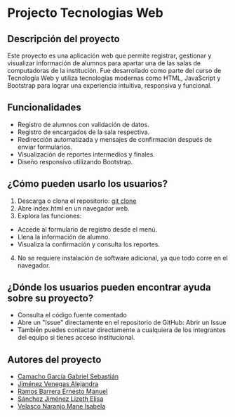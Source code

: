 
# Projecto Tecnologias Web

## Descripción del proyecto
Este proyecto es una aplicación web que permite registrar, gestionar y visualizar información de alumnos para apartar una de las salas de computadoras de la institución. Fue desarrollado como parte del curso de Tecnología Web y utiliza tecnologías modernas como HTML, JavaScript y Bootstrap para lograr una experiencia intuitiva, responsiva y funcional.
## Funcionalidades
* Registro de alumnos con validación de datos.
* Registro de encargados de la sala respectiva.
* Redirección automatizada y mensajes de confirmación después de enviar formularios.
* Visualización de reportes intermedios y finales.
* Diseño responsivo utilizando Bootstrap.
## ¿Cómo pueden usarlo los usuarios?
1. Descarga o clona el repositorio:
    [git clone](https://github.com/Veca-LAG/TecnologiaWebEquipo.git)
2. Abre index.html en un navegador web.
3. Explora las funciones:
* Accede al formulario de registro desde el menú.
* Llena la información de alumno.
* Visualiza la confirmación y consulta los reportes.
4. No se requiere instalación de software adicional, ya que todo corre en el navegador.
## ¿Dónde los usuarios pueden encontrar ayuda sobre su proyecto?
* Consulta el código fuente comentado
* Abre un "Issue" directamente en el repositorio de GitHub: Abrir un Issue
* También puedes contactar directamente a cualquiera de los integrantes del equipo si tienes acceso institucional.
## Autores del proyecto
* [Camacho García Gabriel Sebastián](https://github.com/SonicGamer227)
* [Jiménez Venegas Alejandra](https://alejandrajimv.github.io/)
* [Ramos Barrera Ernesto Manuel](https://github.com/netito74)
* [Sánchez Jiménez Lizeth Elisa](https://github.com/Elis12519)
* [Velasco Naranjo Mane Isabela](https://github.com/Veca-LAG)
